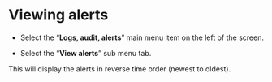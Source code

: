 # Viewing alerts

- Select the “**Logs, audit, alerts**” main menu item on the left of the screen.

- Select the “**View alerts**” sub menu tab.


This will display the alerts in reverse time order (newest to oldest). 